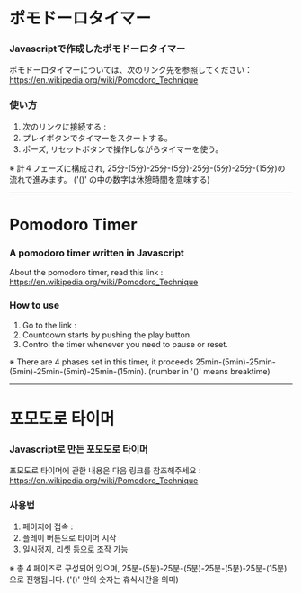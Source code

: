 
# ポモドーロタイマー
### Javascriptで作成したポモドーロタイマー
ポモドーロタイマーについては、次のリンク先を参照してください：https://en.wikipedia.org/wiki/Pomodoro_Technique

### 使い方
1. 次のリンクに接続する : 
2. プレイボタンでタイマーをスタートする。
3. ポーズ, リセットボタンで操作しながらタイマーを使う。

※ 計４フェーズに構成され, 25分-(5分)-25分-(5分)-25分-(5分)-25分-(15分)の流れで進みます。 ('()' の中の数字は休憩時間を意味する)


<hr/>


# Pomodoro Timer
### A pomodoro timer written in Javascript 
About the pomodoro timer, read this link : https://en.wikipedia.org/wiki/Pomodoro_Technique

### How to use
1. Go to the link : 
2. Countdown starts by pushing the play button.
3. Control the timer whenever you need to pause or reset.

※ There are 4 phases set in this timer, it proceeds 25min-(5min)-25min-(5min)-25min-(5min)-25min-(15min). (number in '()' means breaktime)


<hr/>


# 포모도로 타이머
### Javascript로 만든 포모도로 타이머
포모도로 타이머에 관한 내용은 다음 링크를 참조해주세요 : https://en.wikipedia.org/wiki/Pomodoro_Technique

### 사용법
1. 페이지에 접속 : 
2. 플레이 버튼으로 타이머 시작
3. 일시정지, 리셋 등으로 조작 가능

※ 총 4 페이즈로 구성되어 있으며, 25분-(5분)-25분-(5분)-25분-(5분)-25분-(15분)으로 진행됩니다. ('()' 안의 숫자는 휴식시간을 의미)

